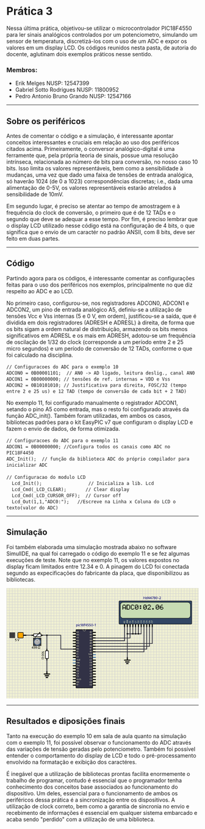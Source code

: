 # Prática 3

Nessa última prática, objetivou-se utilizar o microcontrolador PIC18F4550 para ler sinais analógicos controlados por um potenciometro, simulando um sensor de temperatura, discretizá-los com o uso de um ADC e expor os valores em um display LCD. Os códigos reunidos nesta pasta, de autoria do docente, aglutinam dois exemplos práticos nesse sentido.

### Membros:
- Erik Melges NUSP: 12547399
- Gabriel Sotto Rodrigues NUSP: 11800952
- Pedro Antonio Bruno Grando NUSP: 12547166

---
## Sobre os periféricos

Antes de comentar o código e a simulação, é interessante apontar conceitos interessantes e cruciais em relação ao uso dos periféricos citados acima. Primeiramente, o conversor analógico-digital é uma ferramente que, pela própria teoria de sinais, possue uma resolução intrínseca, relacionada ao número de bits para conversão, no nosso caso 10 bits. Isso limita os valores representáveis, bem como a sensibilidade à mudanças, uma vez que dado uma faixa de tensões de entrada analógica, só haverão 1024 (de 0 a 1023) correspondências discretas; i.e., dada uma alimentação de 0-5V, os valores representáveis estarão atrelados à sensibilidade de 10mV. 

Em segundo lugar, é preciso se atentar ao tempo de amostragem e à frequência do clock de conversão, o primeiro que é de 12 TADs e o segundo que deve se adequar a esse tempo. Por fim, é preciso lembrar que o display LCD utilizado nesse código está na configuração de 4 bits, o que significa que o envio de um caractér no padrão ANSII, com 8 bits, deve ser feito em duas partes.

---
## Código

Partindo agora para os códigos, é interessante comentar as configurações feitas para o uso dos periféricos nos exemplos, principalmente no que diz respeito ao ADC e ao LCD. 

No primeiro caso, configurou-se, nos registradores ADCON0, ADCON1 e ADCON2, um pino de entrada analógico A5, definiu-se a utilização de tensões Vcc e Vss internas (5 e 0 V, em ordem), justificou-se a saída, que é dividida em dois registradores (ADRESH e ADRESL) à direita, de forma que os bits sigam a ordem natural de distribuição, armazendo os bits menos significativos em ADRESL e os mais em ADRESH, adotou-se um frequência de oscilação de 1/32 do clock (corresponde a um período entre 2 e 25 micro segundos) e um período de conversão de 12 TADs, conforme o que foi calculado na disciplina. 

```
// Configuracoes do ADC para o exemplo 10
ADCON0 = 0B00001101;  // AN0 -> AD ligado, leitura deslig., canal AN0
ADCON1 = 0B00000000; // tensões de ref. internas = VDD e Vss
ADCON2 = 0B10101010; // Justificativa para direita, FOSC/32 (tempo entre 2 e 25 us) e 12 TAD (tempo de conversão de cada bit + 2 TAD)
```

No exemplo 11, foi configurado manualmente o registrador ADCON1, setando o pino A5 como entrada, mas o resto foi configurado através da função ADC_init(). Também foram utilizadas, em ambos os casos, bibliotecas padrões para o kit EasyPIC v7 que configuram o display LCD e fazem o envio de dados, de forma otimizada.

```
// Configuracoes do ADC para o exemplo 11
ADCON1 = 0B00000000; //Configura todos os canais como ADC no PIC18F4450
ADC_Init();  // função da biblioteca ADC do próprio compilador para inicializar ADC

// Configuracao do modulo LCD
  Lcd_Init();                 // Inicializa a lib. Lcd
  Lcd_Cmd(_LCD_CLEAR);       // Clear display
  Lcd_Cmd(_LCD_CURSOR_OFF);  // Cursor off
  Lcd_Out(1,1,"ADC0:");   //Escreve na Linha x Coluna do LCD o texto(valor do ADC)
```

---
## Simulação

Foi também elaborada uma simulação mostrada abaixo no software SimulIDE, na qual foi carregado o código do exemplo 11 e se fez algumas execuções de teste. Note que no exemplo 11, os valores expostos no display ficam limitados entre 12.34 e 0. A pinagem do LCD foi conectada segundo as expecificações do fabricante da placa, que disponibilizou as bibliotecas.


![alt text](https://github.com/pedgrando/microcontrolers/blob/main/project_3/img/circuito.png?raw=true)

---
## Resultados e diposições finais

Tanto na execução do exemplo 10 em sala de aula quanto na simulação com o exemplo 11, foi possível observar o funcionamento do ADC através das variações de tensão geradas pelo potenciometro. Também foi possível entender o comportamento do display de LCD e todo o pré-processamento envolvido na formatação e exibição dos caractéres.

É inegável que a utilização de bibliotecas prontas facilita enormemente o trabalho de programar, contudo é essencial que o programador tenha conhecimento dos conceitos base associados ao funcionamento do dispositivo. Um deles, essencial para o funcionamento de ambos os periféricos dessa prática é a sincronização entre os dispositivos. A utilização de clock correto, bem como a garantia de sincronia no envio e recebimento de informações é essencial em qualquer sistema embarcado e acaba sendo "perdido" com a utilização de uma biblioteca.

